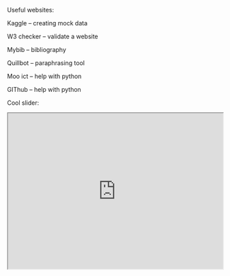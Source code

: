 Useful websites:

Kaggle – creating mock data 

W3 checker – validate a website 

Mybib – bibliography 

Quillbot – paraphrasing tool 

Moo ict – help with python 

GIThub – help with python 


Cool slider:
<iframe height="364px" width="100%" src="https://www.ons.gov.uk/visualisations/dvc413/sliders/physicalactivity/index.html"></iframe>
